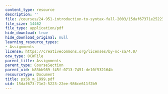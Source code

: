 ```yaml
---
content_type: resource
description: ''
file: /courses/24-951-introduction-to-syntax-fall-2003/15daf67371e2522322ee986ce611f2b9_ps5b_m_1999.pdf
file_size: 14462
file_type: application/pdf
hide_download: true
hide_download_original: null
learning_resource_types:
- Assignments
license: https://creativecommons.org/licenses/by-nc-sa/4.0/
ocw_type: OCWFile
parent_title: Assignments
parent_type: CourseSection
parent_uid: b83bb989-f45f-0713-7451-de10f532164b
resourcetype: Document
title: ps5b_m_1999.pdf
uid: 15daf673-71e2-5223-22ee-986ce611f2b9
---
```

